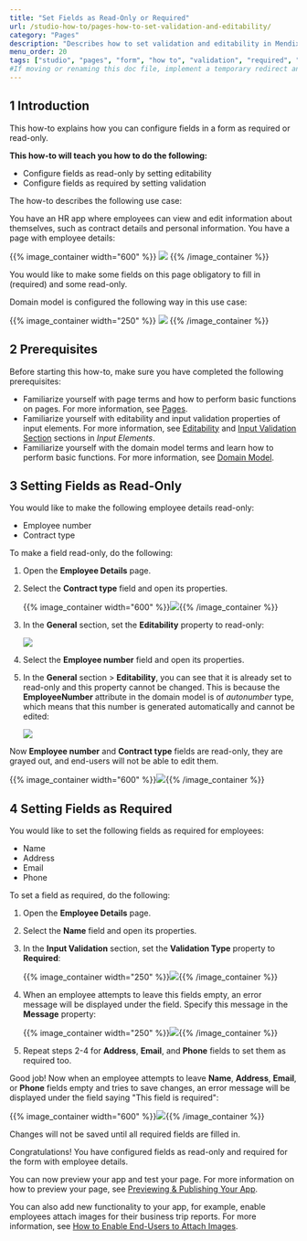 ```yaml
---
title: "Set Fields as Read-Only or Required"
url: /studio-how-to/pages-how-to-set-validation-and-editability/
category: "Pages"
description: "Describes how to set validation and editability in Mendix Studio."
menu_order: 20
tags: ["studio", "pages", "form", "how to", "validation", "required", "read-only", "editability"]
#If moving or renaming this doc file, implement a temporary redirect and let the respective team know they should update the URL in the product. See Mapping to Products for more details.
---
```


## 1 Introduction 

This how-to explains how you can configure fields in a form as required or read-only. 

**This how-to will teach you how to do the following:**

* Configure fields as read-only by setting editability
* Configure fields as required by setting validation

The how-to describes the following use case: 

You have an HR app where employees can view and edit information about themselves, such as contract details and personal information. You have a page with employee details:

{{% image_container width="600" %}}
![](/attachments/studio-how-to/pages/pages-how-to-set-validation-and-editability/employee-details-page.png)
{{% /image_container %}}

You would like to make some fields on this page obligatory to fill in (required) and some read-only.

Domain model is configured the following way in this use case:

{{% image_container width="250" %}}
![](/attachments/studio-how-to/pages/pages-how-to-set-validation-and-editability/domain-model.png)
{{% /image_container %}}

## 2 Prerequisites

Before starting this how-to, make sure you have completed the following prerequisites:

* Familiarize yourself with page terms and how to perform basic functions on pages. For more information, see [Pages](/studio/page-editor/). 
* Familiarize yourself with editability and input validation properties of input elements. For more information, see [Editability](/studio/page-editor-widgets-input-elements/#editability) and [Input Validation Section](/studio/page-editor-widgets-input-elements/#validation) sections in *Input Elements*.
* Familiarize yourself with the domain model terms and learn how to perform basic functions. For more information, see [Domain Model](/studio/domain-models/).

## 3 Setting Fields as Read-Only

You would like to make the following employee details read-only:

* Employee number
* Contract type

To make a field read-only, do the following:

1. Open the **Employee Details** page.

2. Select the **Contract type** field and open its properties.

    {{% image_container width="600" %}}![](/attachments/studio-how-to/pages/pages-how-to-set-validation-and-editability/contract-type.png){{% /image_container %}}

3. In the **General** section, set the **Editability** property to read-only:

    ![](/attachments/studio-how-to/pages/pages-how-to-set-validation-and-editability/editability.png)

4. Select the **Employee number** field and open its properties.

5. In the **General** section > **Editability**, you can see that it is already set to read-only and this property cannot be changed. This is because the **EmployeeNumber** attribute in the domain model is of *autonumber* type, which means that this number is generated automatically and cannot be edited:

    ![](/attachments/studio-how-to/pages/pages-how-to-set-validation-and-editability/autonumber-read-only.png)

Now **Employee number** and **Contract type** fields are read-only, they are grayed out, and end-users will not be able to edit them.

{{% image_container width="600" %}}![](/attachments/studio-how-to/pages/pages-how-to-set-validation-and-editability/read-only-configured.png){{% /image_container %}}

## 4 Setting Fields as Required

You would like to set the following fields as required for employees:

* Name
* Address
* Email
* Phone

To set a field as required, do the following:

1. Open the **Employee Details** page.

2. Select the **Name** field and open its properties.

3. In the **Input Validation** section, set the **Validation Type** property to **Required**:

    {{% image_container width="250" %}}![](/attachments/studio-how-to/pages/pages-how-to-set-validation-and-editability/validation-type-required.png){{% /image_container %}}
    
4. When an employee attempts to leave this fields empty, an error message will be displayed under the field. Specify this message in the **Message** property:

    {{% image_container width="250" %}}![](/attachments/studio-how-to/pages/pages-how-to-set-validation-and-editability/validation-message.png){{% /image_container %}}
    
5. Repeat steps 2-4 for **Address**, **Email**, and **Phone** fields to set them as required too. 

Good job! Now when an employee attempts to leave **Name**, **Address**, **Email**, or **Phone** fields empty and tries to save changes, an error message will be displayed under the field saying "This field is required":

{{% image_container width="600" %}}![](/attachments/studio-how-to/pages/pages-how-to-set-validation-and-editability/validation-example.png){{% /image_container %}}

Changes will not be saved until all required fields are filled in.

Congratulations! You have configured fields as read-only and required for the form with employee details.

You can now preview your app and test your page. For more information on how to preview your page, see [Previewing & Publishing Your App](/studio/publishing-app/).

You can also add new functionality to your app, for example, enable employees attach images for their business trip reports. For more information, see [How to Enable End-Users to Attach Images](/studio-how-to/pages-how-to-attach-images/).